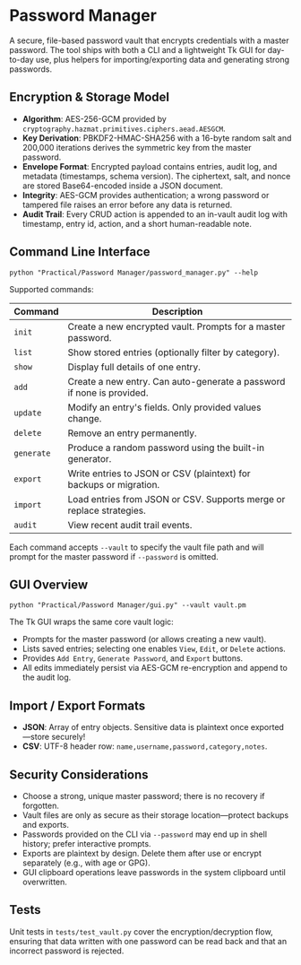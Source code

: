 # Password Manager

A secure, file-based password vault that encrypts credentials with a master password. The tool ships with both a CLI and a lightweight Tk GUI for day-to-day use, plus helpers for importing/exporting data and generating strong passwords.

## Encryption & Storage Model

- **Algorithm**: AES-256-GCM provided by `cryptography.hazmat.primitives.ciphers.aead.AESGCM`.
- **Key Derivation**: PBKDF2-HMAC-SHA256 with a 16-byte random salt and 200,000 iterations derives the symmetric key from the master password.
- **Envelope Format**: Encrypted payload contains entries, audit log, and metadata (timestamps, schema version). The ciphertext, salt, and nonce are stored Base64-encoded inside a JSON document.
- **Integrity**: AES-GCM provides authentication; a wrong password or tampered file raises an error before any data is returned.
- **Audit Trail**: Every CRUD action is appended to an in-vault audit log with timestamp, entry id, action, and a short human-readable note.

## Command Line Interface

```
python "Practical/Password Manager/password_manager.py" --help
```

Supported commands:

| Command | Description |
|---------|-------------|
| `init` | Create a new encrypted vault. Prompts for a master password. |
| `list` | Show stored entries (optionally filter by category). |
| `show` | Display full details of one entry. |
| `add` | Create a new entry. Can auto-generate a password if none is provided. |
| `update` | Modify an entry's fields. Only provided values change. |
| `delete` | Remove an entry permanently. |
| `generate` | Produce a random password using the built-in generator. |
| `export` | Write entries to JSON or CSV (plaintext) for backups or migration. |
| `import` | Load entries from JSON or CSV. Supports merge or replace strategies. |
| `audit` | View recent audit trail events. |

Each command accepts `--vault` to specify the vault file path and will prompt for the master password if `--password` is omitted.

## GUI Overview

```
python "Practical/Password Manager/gui.py" --vault vault.pm
```

The Tk GUI wraps the same core vault logic:

- Prompts for the master password (or allows creating a new vault).
- Lists saved entries; selecting one enables `View`, `Edit`, or `Delete` actions.
- Provides `Add Entry`, `Generate Password`, and `Export` buttons.
- All edits immediately persist via AES-GCM re-encryption and append to the audit log.

## Import / Export Formats

- **JSON**: Array of entry objects. Sensitive data is plaintext once exported—store securely!
- **CSV**: UTF-8 header row: `name,username,password,category,notes`.

## Security Considerations

- Choose a strong, unique master password; there is no recovery if forgotten.
- Vault files are only as secure as their storage location—protect backups and exports.
- Passwords provided on the CLI via `--password` may end up in shell history; prefer interactive prompts.
- Exports are plaintext by design. Delete them after use or encrypt separately (e.g., with age or GPG).
- GUI clipboard operations leave passwords in the system clipboard until overwritten.

## Tests

Unit tests in `tests/test_vault.py` cover the encryption/decryption flow, ensuring that data written with one password can be read back and that an incorrect password is rejected.
